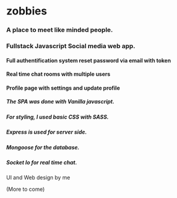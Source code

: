 # zobbies

### A place to meet like minded people.

### Fullstack Javascript Social media web app.

#### Full authentification system reset password via email with token
#### Real time chat rooms with multiple users
#### Profile page with settings and update profile

##### The SPA was done with Vanilla javascript.
##### For styling, I used basic CSS with SASS.
##### Express is used for server side.
##### Mongoose for the database.
##### Socket Io for real time chat.

UI and Web design by me

(More to come)
